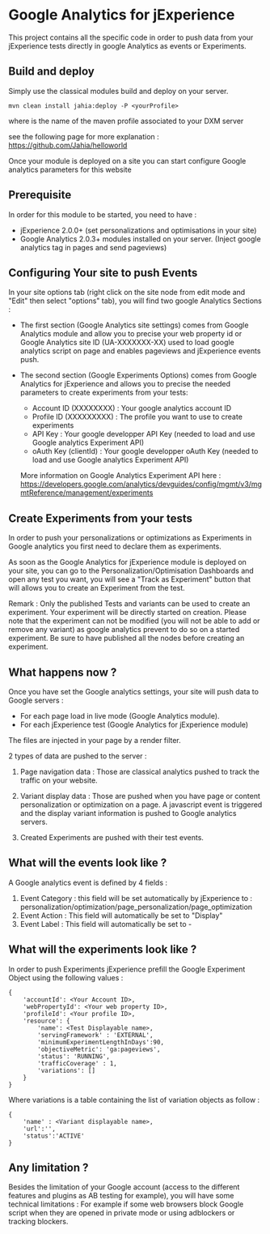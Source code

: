 Google Analytics for jExperience 
=

This project contains all the specific code in order to push data from your jExperience tests directly in google Analytics as events or Experiments.

Build and deploy
-

Simply use the classical modules build and deploy on your server.

```
mvn clean install jahia:deploy -P <yourProfile>
```

where <yourProfile> is the name of the maven profile associated to your DXM server

see the following page for more explanation : https://github.com/Jahia/helloworld

Once your module is deployed on a site you can start configure Google analytics parameters for this website

Prerequisite
-
In order for this module to be started, you need to have :
- jExperience 2.0.0+ (set personalizations and optimisations in your site)
- Google Analytics 2.0.3+ modules installed on your server. (Inject google analytics tag in pages and send pageviews)
 

Configuring Your site to push Events
-
In your site options tab (right click on the site node from edit mode and "Edit" then select "options" tab), you will find 
two google Analytics Sections : 

- The first section (Google Analytics site settings) comes from Google Analytics module and allow you to precise your web property id or 
  Google Analytics site ID (UA-XXXXXXX-XX) used to load google analytics script on page and enables pageviews 
  and jExperience events push.

- The second section (Google Experiments Options) comes from Google Analytics for jExperience and allows you to 
  precise the needed parameters to create experiments from your tests:
  - Account ID (XXXXXXXX) : Your google analytics account ID
  - Profile ID (XXXXXXXXX) : The profile you want to use to create experiments
  - API Key : Your google developper API Key (needed to load and use Google analytics Experiment API)
  - oAuth Key (clientId) : Your google developper oAuth Key (needed to load and use Google analytics Experiment API)
  
  More information on Google Analytics Experiment API here : https://developers.google.com/analytics/devguides/config/mgmt/v3/mgmtReference/management/experiments

Create Experiments from your tests
-
In order to push your personalizations or optimizations as Experiments in Google analytics you first need to declare them as experiments.

As soon as the Google Analytics for jExperience module is deployed on your site, you can go to the Personalization/Optimisation Dashboards
and open any test you want, you will see a "Track as Experiment" button that will allows you to create an Experiment from the test.

Remark : Only the published Tests and variants can be used to create an experiment. 
         Your experiment will be directly started on creation.
         Please note that the experiment can not be modified (you will not be able to add or remove any variant) 
         as google analytics prevent to do so on a started experiment.
         Be sure to have published all the nodes before creating an experiment.

What happens now ?
-

Once you have set the Google analytics settings, your site will push data to Google servers :
- For each page load in live mode (Google Analytics module).
- For each jExperience test (Google Analytics for jExperience module)

The files are injected in your page by a render filter.

2 types of data are pushed to the server : 

1) Page navigation data : Those are classical analytics pushed to track the traffic on your website.

2) Variant display data : Those are pushed when you have page or content personalization or optimization on a page.
   A javascript event is triggered and the display variant information is pushed to Google analytics servers.

3) Created Experiments are pushed with their test events.

What will the events look like ?
-

A Google analytics event is defined by 4 fields : 

1) Event Category : this field will be set automatically by jExperience to : personalization/optimization/page_personalization/page_optimization
2) Event Action : This field will automatically be set to "Display"
3) Event Label : This field will automatically be set to <Test Displayable Name>-<Variant Displayable Name>

What will the experiments look like ?
-
In order to push Experiments jExperience prefill the Google Experiment Object using the following values :
```
{
    'accountId': <Your Account ID>,
    'webPropertyId': <Your web property ID>,
    'profileId': <Your profile ID>,
    'resource': {
        'name': <Test Displayable name>,
        'servingFramework' : 'EXTERNAL',
        'minimumExperimentLengthInDays':90,
        'objectiveMetric': 'ga:pageviews',
        'status': 'RUNNING',
        'trafficCoverage' : 1,
        'variations': []
    }
}
```

Where variations is a table containing the list of variation objects as follow : 
```
{
    'name' : <Variant displayable name>,
    'url':'',
    'status':'ACTIVE'
}
```

Any limitation ? 
-
Besides the limitation of your Google account (access to the different features and plugins as AB testing for example), you will have some technical limitations : 
For example if some web browsers block Google script when they are opened in private mode or using adblockers or tracking blockers.
